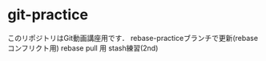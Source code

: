 # git-practice
このリポジトリはGit動画講座用です．
rebase-practiceブランチで更新(rebase コンフリクト用)
rebase pull 用
stash練習(2nd)
